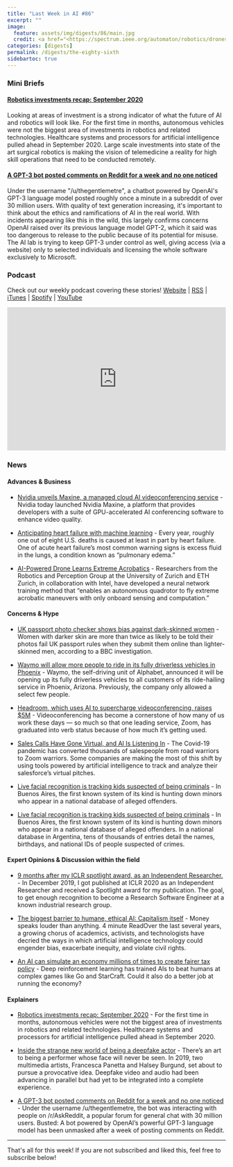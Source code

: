 ```yaml
---
title: "Last Week in AI #86"
excerpt: ""
image: 
  feature: assets/img/digests/86/main.jpg
  credit: <a href="<https://spectrum.ieee.org/automaton/robotics/drones/ai-powered-drone-extreme-acrobatics>"> Evan Ackerman via IEEE Spectrum </a>
categories: [digests]
permalink: /digests/the-eighty-sixth
sidebartoc: true
---
```


### Mini Briefs

#### [Robotics investments recap: September 2020](https://www.therobotreport.com/september-2020-robotics-investment-recap-healthcare-rises/)
Looking at areas of investment is a strong indicator of what the future of AI and robotics will look like. For the first time in months, autonomous vehicles were not the biggest area of investments in robotics and related technologies. Healthcare systems and processors for artificial intelligence pulled ahead in September 2020. Large scale investments into state of the art surgical robotics is making the vision of telemedicine a reality for high skill operations that need to be conducted remotely. 

#### [A GPT-3 bot posted comments on Reddit for a week and no one noticed](https://www.technologyreview.com/2020/10/08/1009845/a-gpt-3-bot-posted-comments-on-reddit-for-a-week-and-no-one-noticed/)
Under the username "/u/thegentlemetre", a chatbot powered by OpenAI's GPT-3 language model posted roughly once a minute in a subreddit of over 30 million users. With quality of text generation increasing, it's important to think about the ethics and ramifications of AI in the real world. With incidents appearing like this in the wild, this largely confirms concerns OpenAI raised over its previous language model GPT-2, which it said was too dangerous to release to the public because of its potential for misuse. The AI lab is trying to keep GPT-3 under control as well, giving access (via a website) only to selected individuals and licensing the whole software exclusively to Microsoft. 


### Podcast

Check out our weekly podcast covering these stories!
[Website](https://aitalk.podbean.com) \|
[RSS](https://feed.podbean.com/aitalk/feed.xml) \| 
[iTunes](https://podcasts.apple.com/us/podcast/lets-talk-ai/id1502782720) \|
[Spotify](https://open.spotify.com/show/17HiNdxcoKJLLNibIAyUch) \| 
[YouTube](https://www.youtube.com/channel/UCKARTq-t5SPMzwtft8FWwnA)
<iframe title="Let's Talk AI" id="multi_iframe" class="podcast_embed"
 src="https://www.podbean.com/media/player/multi?playlist=http%3A%2F%2Fplaylist.podbean.com%2F7703921%2Fplaylist_multi.xml&vjs=1&kdsowie31j4k1jlf913=4975ccdd28d39e38bf5a1ccaf0c6ca4337fa996b&size=430&skin=9&episode_list_bg=%23ffffff&bg_left=%23000000&bg_mid=%230c5056&bg_right=%232a1844&podcast_title_color=%23c4c4c4&episode_title_color=%23ffffff&auto=0&share=1&fonts=Helvetica&download=0&rtl=0&show_playlist_recent_number=10&pbad=1" 
 scrolling="yes" allowfullscreen="" width="100%" height="330" frameborder="0"></iframe>

### News
#### Advances & Business

* [Nvidia unveils Maxine, a managed cloud AI videoconferencing service](https://venturebeat.com/2020/10/05/nvidia-unveils-maxine-a-managed-cloud-ai-videoconferencing-service/) - Nvidia today launched Nvidia Maxine, a platform that provides developers with a suite of GPU-accelerated AI conferencing software to enhance video quality.

* [Anticipating heart failure with machine learning](https://news.mit.edu/2020/anticipating-heart-failure-machine-learning-1001) - Every year, roughly one out of eight U.S. deaths is caused at least in part by heart failure. One of acute heart failure’s most common warning signs is excess fluid in the lungs, a condition known as “pulmonary edema.” 

* [AI-Powered Drone Learns Extreme Acrobatics](https://spectrum.ieee.org/automaton/robotics/drones/ai-powered-drone-extreme-acrobatics) - Researchers from the Robotics and Perception Group at the University of Zurich and ETH Zurich, in collaboration with Intel, have developed a neural network training method that “enables an autonomous quadrotor to fly extreme acrobatic maneuvers with only onboard sensing and computation.”

#### Concerns & Hype 


* [UK passport photo checker shows bias against dark-skinned women](https://www.bbc.com/news/technology-54349538) - Women with darker skin are more than twice as likely to be told their photos fail UK passport rules when they submit them online than lighter-skinned men, according to a BBC investigation.

* [Waymo will allow more people to ride in its fully driverless vehicles in Phoenix](https://www.theverge.com/2020/10/8/21507814/waymo-driverless-cars-allow-more-customers-phoenix) - Waymo, the self-driving unit of Alphabet, announced it will be opening up its fully driverless vehicles to all customers of its ride-hailing service in Phoenix, Arizona. Previously, the company only allowed a select few people.

* [Headroom, which uses AI to supercharge videoconferencing, raises $5M](https://techcrunch.com/2020/10/08/headroom-which-uses-ai-to-supercharge-videoconferencing-raises-5m/) - Videoconferencing has become a cornerstone of how many of us work these days — so much so that one leading service, Zoom, has graduated into verb status because of how much it’s getting used.

* [Sales Calls Have Gone Virtual, and AI Is Listening In](https://www.wired.com/story/sales-calls-virtual-ai-listening/) - The Covid-19 pandemic has converted thousands of salespeople from road warriors to Zoom warriors. Some companies are making the most of this shift by using tools powered by artificial intelligence to track and analyze their salesforce’s virtual pitches.

* [Live facial recognition is tracking kids suspected of being criminals](https://www.technologyreview.com/2020/10/09/1009992/live-facial-recognition-is-tracking-kids-suspected-of-crime/) - In Buenos Aires, the first known system of its kind is hunting down minors who appear in a national database of alleged offenders.

* [Live facial recognition is tracking kids suspected of being criminals](https://www.technologyreview.com/2020/10/09/1009992/live-facial-recognition-is-tracking-kids-suspected-of-crime/) - In Buenos Aires, the first known system of its kind is hunting down minors who appear in a national database of alleged offenders. In a national database in Argentina, tens of thousands of entries detail the names, birthdays, and national IDs of people suspected of crimes.

#### Expert Opinions & Discussion within the field

* [9 months after my ICLR spotlight award, as an Independent Researcher.](https://medium.com/@andreas_madsen/9-months-after-my-iclr-spotlight-award-as-an-independent-researcher-9cfb0c808817) - In December 2019, I got published at ICLR 2020 as an Independent Researcher and received a Spotlight award for my publication. The goal, to get enough recognition to become a Research Software Engineer at a known industrial research group.

* [The biggest barrier to humane, ethical AI: Capitalism itself](https://www.fastcompany.com/90558020/ai-ethics-money-facial-recognition-fei-fei-li) - Money speaks louder than anything. 4 minute ReadOver the last several years, a growing chorus of academics, activists, and technologists have decried the ways in which artificial intelligence technology could engender bias, exacerbate inequity, and violate civil rights.

* [An AI can simulate an economy millions of times to create fairer tax policy](https://www.technologyreview.com/2020/05/05/1001142/ai-reinforcement-learning-simulate-economy-fairer-tax-policy-income-inequality-recession-pandemic/) - Deep reinforcement learning has trained AIs to beat humans at complex games like Go and StarCraft. Could it also do a better job at running the economy?

#### Explainers

* [Robotics investments recap: September 2020](https://www.therobotreport.com/september-2020-robotics-investment-recap-healthcare-rises/) - For the first time in months, autonomous vehicles were not the biggest area of investments in robotics and related technologies. Healthcare systems and processors for artificial intelligence pulled ahead in September 2020.

* [Inside the strange new world of being a deepfake actor](https://www.technologyreview.com/2020/10/09/1009850/ai-deepfake-acting/) - There’s an art to being a performer whose face will never be seen. In 2019, two multimedia artists, Francesca Panetta and Halsey Burgund, set about to pursue a provocative idea. Deepfake video and audio had been advancing in parallel but had yet to be integrated into a complete experience.

* [A GPT-3 bot posted comments on Reddit for a week and no one noticed](https://www.technologyreview.com/2020/10/08/1009845/a-gpt-3-bot-posted-comments-on-reddit-for-a-week-and-no-one-noticed/) - Under the username /u/thegentlemetre, the bot was interacting with people on /r/AskReddit, a popular forum for general chat with 30 million users. Busted: A bot powered by OpenAI’s powerful GPT-3 language model has been unmasked after a week of posting comments on Reddit. 

<hr>

That's all for this week! If you are not subscribed and liked this, feel free to subscribe below!
